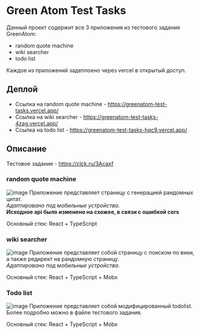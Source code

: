 # Green Atom Test Tasks

Данный проект содержит все 3 приложения из тестового задания GreenAtom:


* random quote machine
* wiki searcher
* todo list

Каждое из приложений задеплоено через vercel в открытый доступ.

## Деплой

  - Ссылка на random quote machine - https://greenatom-test-tasks.vercel.app/
  - Ссылка на wiki searcher - https://greenatom-test-tasks-4zag.vercel.app/
  - Ссылка на todo list - https://greenatom-test-tasks-hqc9.vercel.app/

## Описание

Тестовое задание -  https://clck.ru/3Acaxf

### random quote machine
![image](https://github.com/user-attachments/assets/0d8dcaed-0bd8-484b-b735-bb677225266b)
Приложение представляет страницу с генерацией рандомных цитат.   
*Адаптировано под мобильные устройства.*       
**Исходное api было изменено на схожее, в связи с ошибкой cors**

Основный стек: React + TypeScript

### wiki searcher
![image](https://github.com/user-attachments/assets/a76aa975-ee57-4d22-b42f-393b457b8e75)
Приложение представляет собой страницу с поиском по вики, а также редирект на рандомную страницу.     
*Адаптировано под мобильные устройства.*     

Основный стек: React + TypeScript + Mobx


### Todo list
![image](https://github.com/user-attachments/assets/81dd0358-6f0f-4b0a-b663-741c61505b09)
Приложение представляет собой модифицированный todolist. Более подробно можно в файле тестового задания.

Основный стек: React + TypeScript + Mobx

